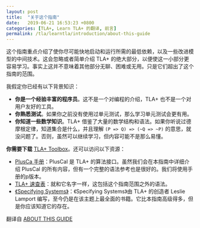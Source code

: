 ```yaml
---
layout: post
title:  "关于这个指南"
date:   2019-06-21 16:53:23 +0800
categories: [TLA+, Learn TLA+ 的翻译, 前言]
permalink: /tla/learntla/introduction/about-this-guide
---
```


这个指南重点介绍了使你尽可能快地启动和运行所需的最低依赖，以及一些改进模型的中间技术。这会忽略或者简单介绍 TLA+ 的绝大部分，以便使这一小部分更容易学习。事实上这并不意味着其他部分无聊、困难或无用。只是它们超出了这个指南的范围。

我假定你已经有以下背景知识：

- **你是一个经验丰富的程序员**。这不是一个对编程的介绍，TLA+ 也不是一个对用户友好的工具。
- **你熟悉测试**。如果你之前没有使用过单元测试，那么学习单元测试会更有用。
- **你知道一些数学知识**。TLA+ 借鉴了大量的数学结构和语法。如果你听说过德摩根定律，知道集合是什么，并且理解 `(P => Q) => (~Q => ~P)` 的意思，就没问题了。否则，虽然可以继续学习，但内容可能不是那么易懂。

**你需要下载** [TLA+ Toolbox](https://github.com/tlaplus/tlaplus/releases/latest)。还可以访问以下资源：

- [PlusCa 手册](http://lamport.azurewebsites.net/tla/high-level-view.html)：PlusCal 是 TLA+ 的算法接口。虽然我们会在本指南中详细介绍 PlusCal 的所有内容，但有一个完整的语法参考也是很好的。我们将使用手册的p版本。
- [TLA+ 速查表](http://lamport.azurewebsites.net/tla/summary-standalone.pdf)：就和它名字一样，这包括这个指南范围之外的语法。
- [《Specifying Systems》](http://lamport.azurewebsites.net/tla/book.html)：《Specifying Systems》由 TLA+ 的创造者 Leslie Lamport 编写，至今仍是在该主题上最全面的书籍。它比本指南高级得多，但是你应该知道它的存在。

[//]: # (https://github.com/tlaplus/tlaplus/releases/download/v1.5.7/TLAToolbox-1.5.7-win32.win32.x86_64.zip)

翻译自 [ABOUT THIS GUIDE](https://learntla.com/introduction/about-this-guide/)
